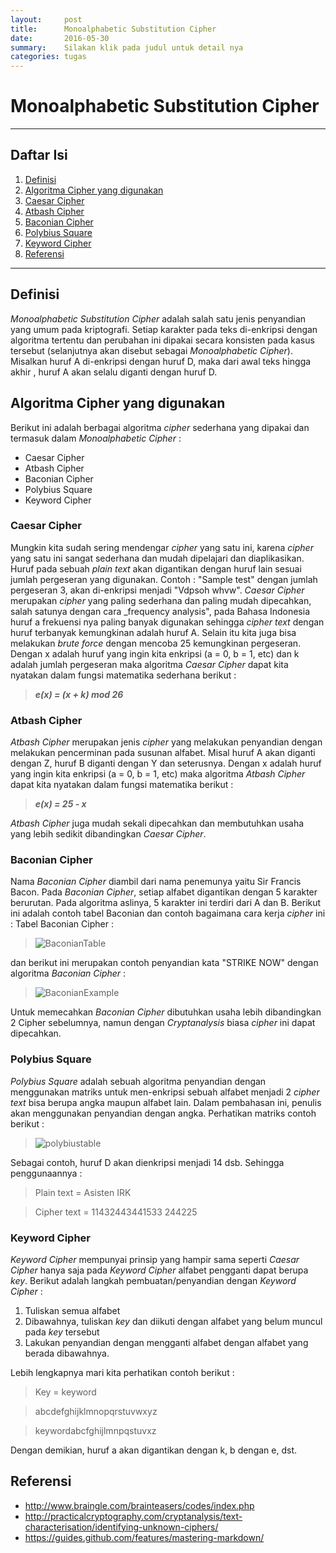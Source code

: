 ```yaml
---
layout:     post
title:      Monoalphabetic Substitution Cipher
date:       2016-05-30
summary:    Silakan klik pada judul untuk detail nya
categories: tugas
---
```


# Monoalphabetic Substitution Cipher

---

## Daftar Isi

1. [Definisi](#definisi)
2. [Algoritma Cipher yang digunakan](#algoritma-cipher-yang-digunakan)
  1. [Caesar Cipher](#caesar-cipher)
  2. [Atbash Cipher](#atbash-cipher)
  3. [Baconian Cipher](#baconian-cipher)
  4. [Polybius Square](#polybius-square)
  5. [Keyword Cipher](#keyword-cipher)
3. [Referensi](#referensi)

---

## Definisi

_Monoalphabetic Substitution Cipher_ adalah salah satu jenis penyandian yang umum pada kriptografi.
Setiap karakter pada teks di-enkripsi dengan algoritma tertentu dan perubahan ini dipakai 
secara konsisten pada kasus tersebut (selanjutnya akan disebut sebagai _Monoalphabetic Cipher_). Misalkan huruf A di-enkripsi dengan huruf D, maka dari awal
teks hingga akhir , huruf A akan selalu diganti dengan huruf D.

## Algoritma Cipher yang digunakan

Berikut ini adalah berbagai algoritma _cipher_ sederhana yang dipakai dan termasuk dalam 
_Monoalphabetic Cipher_ :

* Caesar Cipher
* Atbash Cipher
* Baconian Cipher
* Polybius Square
* Keyword Cipher

### Caesar Cipher

Mungkin kita sudah sering mendengar _cipher_ yang satu ini, karena _cipher_ yang satu ini sangat sederhana
dan mudah dipelajari dan diaplikasikan. Huruf pada sebuah _plain text_ akan digantikan dengan huruf lain sesuai jumlah 
pergeseran yang digunakan. Contoh : "Sample test" dengan jumlah pergeseran 3, akan di-enkripsi menjadi "Vdpsoh whvw".
_Caesar Cipher_ merupakan _cipher_ yang paling sederhana dan paling mudah dipecahkan, salah satunya dengan cara _frequency analysis", pada 
Bahasa Indonesia huruf a frekuensi nya paling banyak digunakan sehingga _cipher text_ dengan huruf terbanyak kemungkinan adalah huruf A.
Selain itu kita juga bisa melakukan _brute force_ dengan mencoba 25 kemungkinan pergeseran.
Dengan x adalah huruf yang ingin kita enkripsi (a = 0, b = 1, etc) dan k adalah jumlah pergeseran maka algoritma _Caesar Cipher_ 
dapat kita nyatakan dalam fungsi matematika sederhana berikut :

> _**e(x) = (x + k) mod 26**_

### Atbash Cipher

_Atbash Cipher_ merupakan jenis _cipher_ yang melakukan penyandian dengan melakukan pencerminan pada susunan alfabet. Misal huruf A akan diganti dengan Z,
huruf B diganti dengan Y dan seterusnya. Dengan x adalah huruf yang ingin kita enkripsi (a = 0, b = 1, etc) maka algoritma _Atbash Cipher_ dapat kita
nyatakan dalam fungsi matematika berikut :

> _**e(x) = 25 - x**_

_Atbash Cipher_ juga mudah sekali dipecahkan dan membutuhkan usaha yang lebih sedikit dibandingkan _Caesar Cipher_.

### Baconian Cipher

Nama _Baconian Cipher_ diambil dari nama penemunya yaitu Sir Francis Bacon. Pada _Baconian Cipher_, setiap alfabet digantikan dengan 5 karakter berurutan.
Pada algoritma aslinya, 5 karakter ini terdiri dari A dan B. Berikut ini adalah contoh tabel Baconian dan contoh bagaimana cara kerja _cipher_ ini :
Tabel Baconian Cipher :

> ![BaconianTable](https://github.com/varian97/assets/blob/master/images/baconian_table.PNG)

dan berikut ini merupakan contoh penyandian kata "STRIKE NOW" dengan algoritma _Baconian Cipher_ :

> ![BaconianExample](https://github.com/varian97/assets/blob/master/images/baconian_example.PNG)

Untuk memecahkan _Baconian Cipher_ dibutuhkan usaha lebih dibandingkan 2 Cipher sebelumnya, namun dengan _Cryptanalysis_ biasa _cipher_ ini dapat dipecahkan.

### Polybius Square

_Polybius Square_ adalah sebuah algoritma penyandian dengan menggunakan matriks untuk men-enkripsi sebuah alfabet menjadi 2 _cipher text_ bisa berupa angka maupun
alfabet lain. Dalam pembahasan ini, penulis akan menggunakan penyandian dengan angka.
Perhatikan matriks contoh berikut :

> ![polybiustable](https://github.com/varian97/assets/blob/master/images/Polybius_table.PNG)

Sebagai contoh, huruf D akan dienkripsi menjadi 14 dsb. Sehingga penggunaannya :

> Plain text  = Asisten IRK

> Cipher text = 11432443441533 244225

### Keyword Cipher

_Keyword Cipher_ mempunyai prinsip yang hampir sama seperti _Caesar Cipher_ hanya saja pada _Keyword Cipher_ alfabet pengganti dapat berupa _key_.
Berikut adalah langkah pembuatan/penyandian dengan _Keyword Cipher_ :

1. Tuliskan semua alfabet
2. Dibawahnya, tuliskan _key_ dan diikuti dengan alfabet yang belum muncul pada _key_ tersebut
3. Lakukan penyandian dengan mengganti alfabet dengan alfabet yang berada dibawahnya.

Lebih lengkapnya mari kita perhatikan contoh berikut :

> Key = keyword

> abcdefghijklmnopqrstuvwxyz

> keywordabcfghijlmnpqstuvxz

Dengan demikian, huruf a akan digantikan dengan k, b dengan e, dst.

## Referensi

* http://www.braingle.com/brainteasers/codes/index.php
* http://practicalcryptography.com/cryptanalysis/text-characterisation/identifying-unknown-ciphers/
* https://guides.github.com/features/mastering-markdown/
